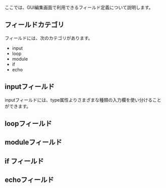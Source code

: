 
ここでは、GUI編集画面で利用できるフィールド定義について説明します。


<!-- autoindex -->

## フィールドカテゴリ

フィールドには、次のカテゴリがあります。

- input
- loop
- module
- if
- echo

## inputフィールド

inputフィールドには、type属性よりさまざまな種類の入力欄を使い分けることができます。


## loopフィールド

## moduleフィールド

## if フィールド

## echoフィールド